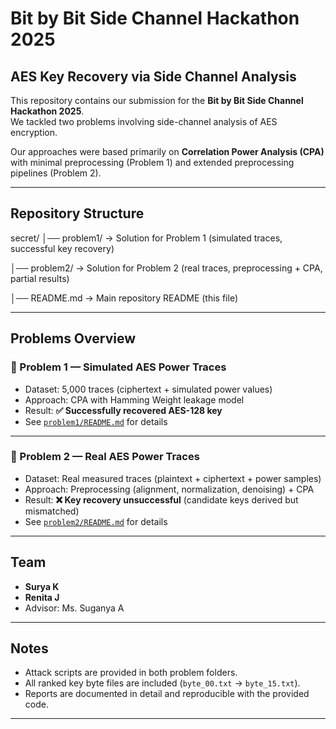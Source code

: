 # Bit by Bit Side Channel Hackathon 2025  
## AES Key Recovery via Side Channel Analysis

This repository contains our submission for the **Bit by Bit Side Channel Hackathon 2025**.  
We tackled two problems involving side-channel analysis of AES encryption.  

Our approaches were based primarily on **Correlation Power Analysis (CPA)** with minimal preprocessing (Problem 1) and extended preprocessing pipelines (Problem 2).  

---

## Repository Structure
secret/
│── problem1/ → Solution for Problem 1 (simulated traces, successful key recovery)

│── problem2/ → Solution for Problem 2 (real traces, preprocessing + CPA, partial results)

│── README.md → Main repository README (this file)

---

## Problems Overview

### 🔹 Problem 1 — Simulated AES Power Traces
- Dataset: 5,000 traces (ciphertext + simulated power values)  
- Approach: CPA with Hamming Weight leakage model  
- Result: **✅ Successfully recovered AES-128 key**  
- See [`problem1/README.md`](./problem1/README.md) for details  

---

### 🔹 Problem 2 — Real AES Power Traces
- Dataset: Real measured traces (plaintext + ciphertext + power samples)  
- Approach: Preprocessing (alignment, normalization, denoising) + CPA  
- Result: **❌ Key recovery unsuccessful** (candidate keys derived but mismatched)  
- See [`problem2/README.md`](./problem2/README.md) for details  

---

## Team
- **Surya K**  
- **Renita J**  
- Advisor: Ms. Suganya A  

---

## Notes
- Attack scripts are provided in both problem folders.  
- All ranked key byte files are included (`byte_00.txt` → `byte_15.txt`).  
- Reports are documented in detail and reproducible with the provided code.  

---

